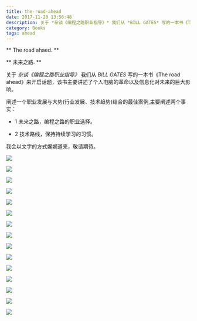 ```yaml
---
title: the-road-ahead
date: 2017-11-20 13:56:48
description: 关于 *杂谈《编程之路职业指导》* 我们从 *BILL GATES* 写的一本书《The road ahead》来开启话题，该书主要讲述了个人电脑的革命以及信息化对未来的巨大影响。
category: Books
tags: ahead
---
```

** The road ahaed. **

** 未来之路. **

关于 *杂谈《编程之路职业指导》* 我们从 *BILL GATES* 写的一本书《The road ahead》来开启话题，该书主要讲述了个人电脑的革命以及信息化对未来的巨大影响。

阐述一个职业发展与大势(行业发展、技术趋势)结合的最佳案例,主要阐述两个事实：

* 1 未来之路，编程之路的职业选择。

* ​2 技术路线，保持持续学习的习惯。

我会以文字的方式娓娓道来，敬请期待。

![](https://github.com/itweet/labs/raw/master/startup/img/the-road-ahead/01.jpg)

![](https://github.com/itweet/labs/raw/master/startup/img/the-road-ahead/02.jpg)

![](https://github.com/itweet/labs/raw/master/startup/img/the-road-ahead/03.jpg)

![](https://github.com/itweet/labs/raw/master/startup/img/the-road-ahead/04.jpg)

![](https://github.com/itweet/labs/raw/master/startup/img/the-road-ahead/05.jpg)

![](https://github.com/itweet/labs/raw/master/startup/img/the-road-ahead/06.jpg)

![](https://github.com/itweet/labs/raw/master/startup/img/the-road-ahead/07.jpg)

![](https://github.com/itweet/labs/raw/master/startup/img/the-road-ahead/08.jpg)

![](https://github.com/itweet/labs/raw/master/startup/img/the-road-ahead/09.jpg)

![](https://github.com/itweet/labs/raw/master/startup/img/the-road-ahead/10.jpg)

![](https://github.com/itweet/labs/raw/master/startup/img/the-road-ahead/11.jpg)

![](https://github.com/itweet/labs/raw/master/startup/img/the-road-ahead/12.jpg)

![](https://github.com/itweet/labs/raw/master/startup/img/the-road-ahead/13.jpg)

![](https://github.com/itweet/labs/raw/master/startup/img/the-road-ahead/14.jpg)

![](https://github.com/itweet/labs/raw/master/startup/img/the-road-ahead/15.jpg)


